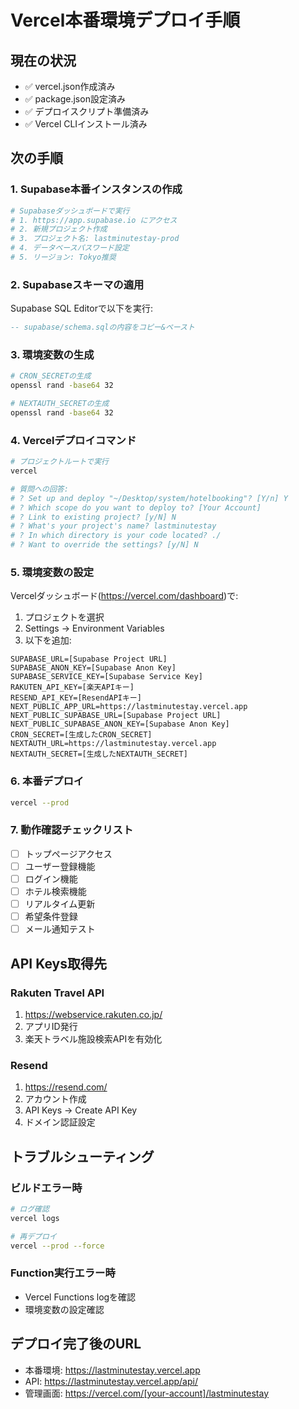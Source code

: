 # Vercel本番環境デプロイ手順

## 現在の状況
- ✅ vercel.json作成済み
- ✅ package.json設定済み  
- ✅ デプロイスクリプト準備済み
- ✅ Vercel CLIインストール済み

## 次の手順

### 1. Supabase本番インスタンスの作成

```bash
# Supabaseダッシュボードで実行
# 1. https://app.supabase.io にアクセス
# 2. 新規プロジェクト作成
# 3. プロジェクト名: lastminutestay-prod
# 4. データベースパスワード設定
# 5. リージョン: Tokyo推奨
```

### 2. Supabaseスキーマの適用

Supabase SQL Editorで以下を実行:
```sql
-- supabase/schema.sqlの内容をコピー&ペースト
```

### 3. 環境変数の生成

```bash
# CRON_SECRETの生成
openssl rand -base64 32

# NEXTAUTH_SECRETの生成  
openssl rand -base64 32
```

### 4. Vercelデプロイコマンド

```bash
# プロジェクトルートで実行
vercel

# 質問への回答:
# ? Set up and deploy "~/Desktop/system/hotelbooking"? [Y/n] Y
# ? Which scope do you want to deploy to? [Your Account]
# ? Link to existing project? [y/N] N
# ? What's your project's name? lastminutestay
# ? In which directory is your code located? ./
# ? Want to override the settings? [y/N] N
```

### 5. 環境変数の設定

Vercelダッシュボード(https://vercel.com/dashboard)で:

1. プロジェクトを選択
2. Settings → Environment Variables
3. 以下を追加:

```
SUPABASE_URL=[Supabase Project URL]
SUPABASE_ANON_KEY=[Supabase Anon Key]
SUPABASE_SERVICE_KEY=[Supabase Service Key]
RAKUTEN_API_KEY=[楽天APIキー]
RESEND_API_KEY=[ResendAPIキー]
NEXT_PUBLIC_APP_URL=https://lastminutestay.vercel.app
NEXT_PUBLIC_SUPABASE_URL=[Supabase Project URL]
NEXT_PUBLIC_SUPABASE_ANON_KEY=[Supabase Anon Key]
CRON_SECRET=[生成したCRON_SECRET]
NEXTAUTH_URL=https://lastminutestay.vercel.app
NEXTAUTH_SECRET=[生成したNEXTAUTH_SECRET]
```

### 6. 本番デプロイ

```bash
vercel --prod
```

### 7. 動作確認チェックリスト

- [ ] トップページアクセス
- [ ] ユーザー登録機能
- [ ] ログイン機能
- [ ] ホテル検索機能
- [ ] リアルタイム更新
- [ ] 希望条件登録
- [ ] メール通知テスト

## API Keys取得先

### Rakuten Travel API
1. https://webservice.rakuten.co.jp/
2. アプリID発行
3. 楽天トラベル施設検索APIを有効化

### Resend
1. https://resend.com/
2. アカウント作成
3. API Keys → Create API Key
4. ドメイン認証設定

## トラブルシューティング

### ビルドエラー時
```bash
# ログ確認
vercel logs

# 再デプロイ
vercel --prod --force
```

### Function実行エラー時
- Vercel Functions logを確認
- 環境変数の設定確認

## デプロイ完了後のURL

- 本番環境: https://lastminutestay.vercel.app
- API: https://lastminutestay.vercel.app/api/
- 管理画面: https://vercel.com/[your-account]/lastminutestay